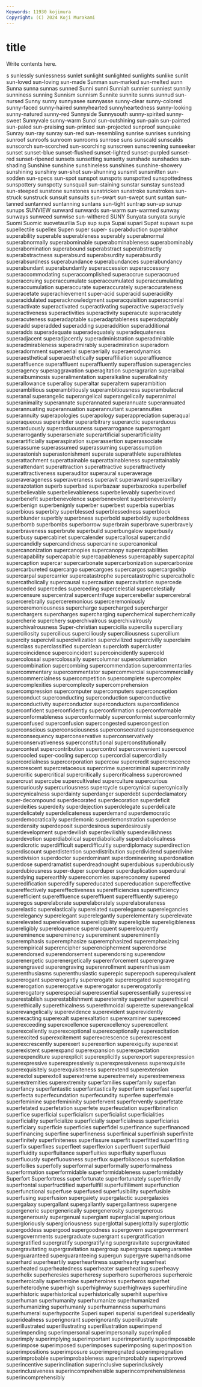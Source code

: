 ```yaml
---
Keywords: 11930 kojimura
Copyright: (C) 2024 Koji Murakami
---
```


# title

Write contents here.



s sunlessly sunlessness sunlet sunlight sunlighted
sunlights sunlike sunlit sun-loved sun-loving sun-made Sunman sun-marked sun-melted sunn
Sunna sunna sunnas sunned Sunni sunni Sunniah sunnier sunniest sunnily
sunniness sunning Sunnism sunnism Sunnite sunnite sunns sunnud sun-nursed Sunny
sunny sunnyasee sunnyasse sunny-clear sunny-colored sunny-faced sunny-haired sunnyhearted sunnyheartedness sunny-looking
sunny-natured sunny-red Sunnyside Sunnysouth sunny-spirited sunny-sweet Sunnyvale sunny-warm Sunol sun-outshining
sun-pain sun-painted sun-paled sun-praising sun-printed sun-projected sunproof sunquake Sunray sun-ray
sunray sun-red sun-resembling sunrise sunrises sunrising sunroof sunroofs sunroom sunrooms
sunrose suns sunscald sunscalds sunscorch sun-scorched sun-scorching sunscreen sunscreening sunseeker
sunset sunset-blue sunset-flushed sunset-lighted sunset-purpled sunset-red sunset-ripened sunsets sunsetting sunsetty
sunshade sunshades sun-shading Sunshine sunshine sunshineless sunshines sunshine-showery sunshining sunshiny
sun-shot sun-shunning sunsmit sunsmitten sun-sodden sun-specs sun-spot sunspot sunspots sunspotted
sunspottedness sunspottery sunspotty sunsquall sun-staining sunstar sunstay sunstead sun-steeped sunstone
sunstones sunstricken sunstroke sunstrokes sun-struck sunstruck sunsuit sunsuits sun-swart sun-swept
sunt suntan sun-tanned suntanned suntanning suntans sun-tight suntrap sun-up sunup
sunups SUNVIEW sunward sunwards sun-warm sun-warmed sunway sunways sunweed sunwise
sun-withered SUNY Sunyata sunyata sunyie Suomi Suomic suovetaurilia Sup sup
supa Supai supari Supat supawn supe supellectile supellex Supen super
super- superabduction superabhor superability superable superableness superably superabnormal superabnormally superabominable
superabominableness superabominably superabomination superabound superabstract superabstractly superabstractness superabsurd superabsurdity superabsurdly
superabsurdness superabundance superabundances superabundancy superabundant superabundantly superaccession superaccessory superaccommodating superaccomplished
superaccrue superaccrued superaccruing superaccumulate superaccumulated superaccumulating superaccumulation superaccurate superaccurately superaccurateness
superacetate superachievement super-acid superacid superacidity superacidulated superacknowledgment superacquisition superacromial superactivate
superactivated superactivating superactive superactively superactiveness superactivities superactivity superacute superacutely superacuteness
superadaptable superadaptableness superadaptably superadd superadded superadding superaddition superadditional superadds superadequate
superadequately superadequateness superadjacent superadjacently superadministration superadmirable superadmirableness superadmirably superadmiration superadorn
superadornment superaerial superaerially superaerodynamics superaesthetical superaesthetically superaffiliation superaffiuence superaffluence superaffluent
superaffluently superaffusion superagencies superagency superaggravation superagitation superagrarian superalbal superalbuminosis superalimentation
superalkaline superalkalinity superallowance superalloy superaltar superaltern superambition superambitious superambitiously superambitiousness
superambulacral superanal superangelic superangelical superangelically superanimal superanimality superannate superannated superannuate
superannuated superannuating superannuation superannuitant superannuities superannuity superapologies superapology superappreciation superaqual
superaqueous superarbiter superarbitrary superarctic superarduous superarduously superarduousness superarrogance superarrogant superarrogantly
superarseniate superartificial superartificiality superartificially superaspiration superassertion superassociate superassume superassumed superassuming
superassumption superastonish superastonishment superate superathlete superathletes superattachment superattainable superattainableness superattainably
superattendant superattraction superattractive superattractively superattractiveness superauditor superaural superaverage superaverageness superaveraness
superavit superaward superaxillary superazotation superb superbad superbazaar superbazooka superbelief superbelievable
superbelievableness superbelievably superbeloved superbenefit superbenevolence superbenevolent superbenevolently superbenign superbenignly superber
superbest superbia superbias superbious superbity superblessed superblessedness superblock superblunder superbly
superbness superbold superboldly superboldness superbomb superbombs superborrow superbrain superbrave superbravely
superbraveness superbrute superbuild superbungalow superbusily superbusy supercabinet supercalender supercallosal supercandid
supercandidly supercandidness supercanine supercanonical supercanonization supercanopies supercanopy supercapabilities supercapability supercapable
supercapableness supercapably supercapital supercaption supercar supercarbonate supercarbonization supercarbonize supercarbureted supercargo
supercargoes supercargos supercargoship supercarpal supercarrier supercatastrophe supercatastrophic supercatholic supercatholically supercausal
supercaution supercavitation supercede superceded supercedes superceding supercelestial supercelestially supercensure supercentral
supercentrifuge supercerebellar supercerebral supercerebrally superceremonious superceremoniously superceremoniousness supercharge supercharged supercharger
superchargers supercharges supercharging superchemical superchemically supercherie superchery superchivalrous superchivalrously superchivalrousness
Super-christian supercicilia supercilia superciliary superciliosity supercilious superciliously superciliousness supercilium supercity
supercivil supercivilization supercivilized supercivilly superclaim superclass superclassified superclean supercloth supercluster
supercoincidence supercoincident supercoincidently supercold supercolossal supercolossally supercolumnar supercolumniation supercombination supercombing
supercommendation supercommentaries supercommentary supercommentator supercommercial supercommercially supercommercialness supercompetition supercomplete supercomplex
supercomplexities supercomplexity supercomprehension supercompression supercomputer supercomputers superconception superconduct superconducting superconduction
superconductive superconductivity superconductor superconductors superconfidence superconfident superconfidently superconfirmation superconformable superconformableness
superconformably superconformist superconformity superconfused superconfusion supercongested supercongestion superconscious superconsciousness superconsecrated
superconsequence superconsequency superconservative superconservatively superconservativeness superconstitutional superconstitutionally supercontest supercontribution supercontrol
superconvenient supercool supercooled super-cooling supercop supercordial supercordially supercordialness supercorporation supercow
supercredit supercrescence supercrescent supercretaceous supercrime supercriminal supercriminally supercritic supercritical supercritically
supercriticalness supercrowned supercrust supercube supercultivated superculture supercurious supercuriously supercuriousness supercycle
supercynical supercynically supercynicalness superdainty superdanger superdebt superdeclamatory super-decompound superdecorated superdecoration
superdeficit superdeities superdeity superdejection superdelegate superdelicate superdelicately superdelicateness superdemand superdemocratic
superdemocratically superdemonic superdemonstration superdense superdensity superdeposit superdesirous superdesirously superdevelopment superdevilish
superdevilishly superdevilishness superdevotion superdiabolical superdiabolically superdiabolicalness superdicrotic superdifficult superdifficultly superdiplomacy
superdirection superdiscount superdistention superdistribution superdividend superdivine superdivision superdoctor superdominant superdomineering
superdonation superdose superdramatist superdreadnought superdubious superdubiously superdubiousness super-duper superduper superduplication
superdural superdying superearthly supereconomies supereconomy supered superedification superedify supereducated supereducation
supereffective supereffectively supereffectiveness superefficiencies superefficiency superefficient supereffluence supereffluent supereffluently superego
superegos superelaborate superelaborately superelaborateness superelastic superelastically superelated superelegance superelegancies superelegancy
superelegant superelegantly superelementary superelevate superelevated superelevation supereligibility supereligible supereligibleness supereligibly
supereloquence supereloquent supereloquently supereminence supereminency supereminent supereminently superemphasis superemphasize superemphasized
superemphasizing superempirical superencipher superencipherment superendorse superendorsed superendorsement superendorsing superendow superenergetic
superenergetically superenforcement superengrave superengraved superengraving superenrollment superenthusiasm superenthusiasms superenthusiastic superepic
superepoch superequivalent supererogant supererogantly supererogate supererogated supererogating supererogation supererogative supererogator
supererogatorily supererogatory superespecial superessential superessentially superessive superestablish superestablishment supereternity superether
superethical superethically superethicalness superethmoidal superette superevangelical superevangelically superevidence superevident superevidently
superexacting superexalt superexaltation superexaminer superexceed superexceeding superexcellence superexcellency superexcellent superexcellently
superexceptional superexceptionally superexcitation superexcited superexcitement superexcrescence superexcrescent superexcrescently superexert superexertion
superexiguity superexist superexistent superexpand superexpansion superexpectation superexpenditure superexplicit superexplicitly superexport
superexpression superexpressive superexpressively superexpressiveness superexquisite superexquisitely superexquisiteness superextend superextension superextol
superextoll superextreme superextremely superextremeness superextremities superextremity superfamilies superfamily superfan superfancy
superfantastic superfantastically superfarm superfast superfat superfecta superfecundation superfecundity superfee superfemale
superfeminine superfemininity superfervent superfervently superfetate superfetated superfetation superfete superfeudation superfibrination
superfice superficial superficialism superficialist superficialities superficiality superficialize superficially superficialness superficiaries
superficiary superficie superficies superfidel superfinance superfinanced superfinancing superfine superfineness superfinical
superfinish superfinite superfinitely superfiniteness superfissure superfit superfitted superfitting superfix superfixes
superfleet superflexion superfluent superfluid superfluidity superfluitance superfluities superfluity superfluous superfluously
superfluousness superflux superfoliaceous superfoliation superfollies superfolly superformal superformally superformalness superformation
superformidable superformidableness superformidably Superfort Superfortress superfortunate superfortunately superfriendly superfrontal superfructified
superfulfill superfulfillment superfunction superfunctional superfuse superfused superfusibility superfusible superfusing superfusion
supergaiety supergalactic supergalaxies supergalaxy supergallant supergallantly supergallantness supergene supergeneric supergenerically
supergenerosity supergenerous supergenerously supergenual supergiant superglacial superglorious supergloriously supergloriousness superglottal
superglottally superglottic supergoddess supergood supergoodness supergovern supergovernment supergovernments supergraduate supergrant
supergratification supergratified supergratify supergratifying supergravitate supergravitated supergravitating supergravitation supergroup supergroups
superguarantee superguaranteed superguaranteeing supergun supergyre superhandsome superhard superheartily superheartiness superhearty
superheat superheated superheatedness superheater superheating superheavy superhelix superheresies superheresy superhero
superheroes superheroic superheroically superheroine superheroines superheros superhet superheterodyne superhigh superhighway
superhighways superhirudine superhistoric superhistorical superhistorically superhit superhive superhuman superhumanity superhumanize
superhumanized superhumanizing superhumanly superhumanness superhumans superhumeral superhypocrite Superi superi superial
superideal superideally superidealness superignorant superignorantly superillustrate superillustrated superillustrating superillustration superimpend
superimpending superimpersonal superimpersonally superimplied superimply superimplying superimportant superimportantly superimposable superimpose
superimposed superimposes superimposing superimposition superimpositions superimposure superimpregnated superimpregnation superimprobable superimprobableness
superimprobably superimproved superincentive superinclination superinclusive superinclusively superinclusiveness superincomprehensible superincomprehensibleness superincomprehensibly
